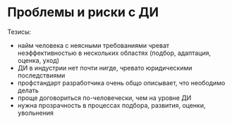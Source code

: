 # Проблемы и риски с ДИ

Тезисы:
- найм человека с неясными требованиями чреват неэффективностью в нескольких областях (подбор, адаптация, оценка, уход)
- ДИ в индустрии нет почти нигде, чревато юридическими последствиями
- профстандарт разработчика очень общо описывает, что неободимо делать
- проще договориться по-человечески, чем на уровне ДИ
- нужна прозрачность в процессах подбора, развития, оценки, увольнения


